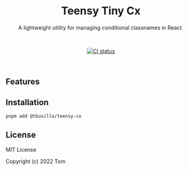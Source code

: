 <br/>
<h1 align="center">
  Teensy Tiny Cx 
</h1>
<p align="middle">
  A lightweight utility for managing conditional classnames in React.
  </p>
<br/>
<p align="center">
  <a href="https://github.com/tbusillo/teensy-typescript-package/actions/workflows"><img src="https://github.com/tbusillo/teensy-typescript-package/actions/workflows/test.yml/badge.svg" alt="CI status"></a>
</p>
<br/>

## Features

## Installation

```bash
pnpm add @tbusillo/teensy-cx
```

## License

MIT License

Copyright (c) 2022 Tom
